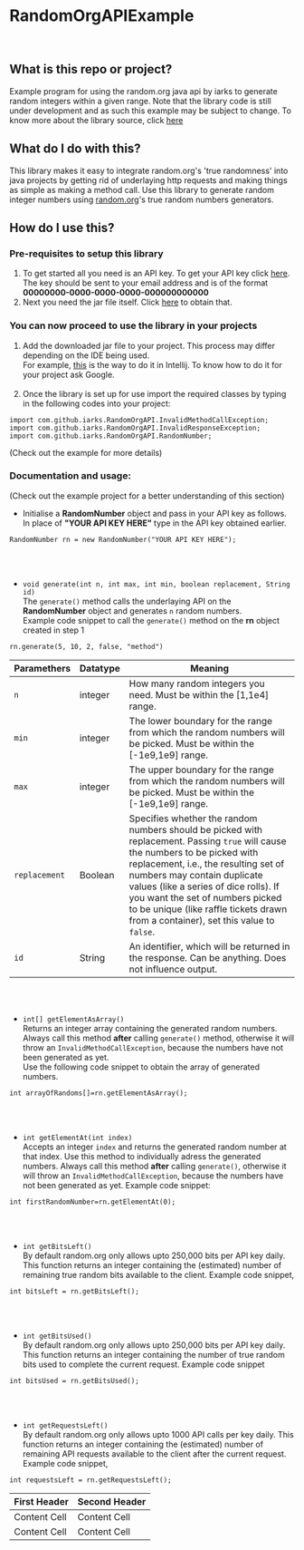 # RandomOrgAPIExample
<br>

## What is this repo or project?
Example program for using the random.org java api by iarks to generate random integers within a given range. Note that the library code is still under development and as such this example may be subject to change.
To know more about the library source, click [here](https://bitbucket.org/iarks/randomorgapi)

## What do I do with this?
This library makes it easy to integrate random.org's 'true randomness' into java projects by getting rid of underlaying http requests and making things as simple as making a method call. Use this library to generate random integer numbers using [random.org](https://www.random.org/)'s true random numbers generators.

## How do I use this?

### Pre-requisites to setup this library
1. To get started all you need is an API key. To get your API key click [here](https://api.random.org/api-keys/beta).<br>The key should be sent to your email address and is of the format **00000000-0000-0000-0000-000000000000**</br>
2. Next you need the jar file itself. Click [here](https://raw.githubusercontent.com/iarks/RandomOrgAPIExample/master/lib/RandomNumberGenerator.jar) to obtain that.

### You can now proceed to use the library in your projects
1. Add the downloaded jar file to your project. This process may differ depending on the IDE being used.<br>For example, [this](https://stackoverflow.com/questions/1051640/correct-way-to-add-external-jars-lib-jar-to-an-intellij-idea-project) is the way to do it in Intellij. To know how to do it for your project ask Google.
<br><br>
2. Once the library is set up for use import the required classes by typing in the following codes into your project:
```
import com.github.iarks.RandomOrgAPI.InvalidMethodCallException;
import com.github.iarks.RandomOrgAPI.InvalidResponseException;
import com.github.iarks.RandomOrgAPI.RandomNumber;
```
(Check out the example for more details)

### Documentation and usage:
(Check out the example project for a better understanding of this section)

* Initialise a **RandomNumber** object and pass in your API key as follows. In place of **"YOUR API KEY HERE"** type in the API key obtained earlier.
```
RandomNumber rn = new RandomNumber("YOUR API KEY HERE");
```
<br><br>

* `void generate(int n, int max, int min, boolean replacement, String id)`<br>
The `generate()` method calls the underlaying API on the **RandomNumber** object and generates `n` random numbers.<br>
Example code snippet to call the `generate()` method on the **rn** object created in step 1
```
rn.generate(5, 10, 2, false, "method")
```
| Paramethers | Datatype | Meaning |
|-----------|----------|---------|
| `n`           | integer  | How many random integers you need. Must be within the [1,1e4] range.|
| `min`         | integer  | The lower boundary for the range from which the random numbers will be picked. Must be within the [-1e9,1e9] range.|
| `max`         | integer  | The upper boundary for the range from which the random numbers will be picked. Must be within the [-1e9,1e9] range.|
| `replacement` | Boolean  | Specifies whether the random numbers should be picked with replacement. Passing `true` will cause the numbers to be picked with replacement, i.e., the resulting set of numbers may contain duplicate values (like a series of dice rolls). If you want the set of numbers picked to be unique (like raffle tickets drawn from a container), set this value to `false`.|
| `id`          | String   | An identifier, which will be returned in the response. Can be anything. Does not influence output.|                                                                                                                                                                                                                                                             |
<br><br>
* `int[] getElementAsArray()`<br>Returns an integer array containing the generated random numbers. Always call this method **after** calling `generate()` method, otherwise it will throw an `InvalidMethodCallException`, because the numbers have not been generated as yet.
<br>Use the following code snippet to obtain the array of generated numbers.
```
int arrayOfRandoms[]=rn.getElementAsArray();
```
<br><br>
* `int getElementAt(int index)`
<br>Accepts an integer `index` and returns the generated random number at that index. Use this method to individually adress the generated numbers. Always call this method **after** calling  `generate()`, otherwise it will throw an `InvalidMethodCallException`, because the numbers have not been generated as yet.
Example code snippet:
```
int firstRandomNumber=rn.getElementAt(0);
```
<br><br>
* `int getBitsLeft()`
<br>By default random.org only allows upto 250,000 bits per API key daily. This function returns an integer containing the (estimated) number of remaining true random bits available to the client.
Example code snippet,
```
int bitsLeft = rn.getBitsLeft();
```
<br><br>
* `int getBitsUsed()`
<br>By default random.org only allows upto 250,000 bits per API key daily. This function returns an integer containing the number of true random bits used to complete the current request.
Example code snippet
```
int bitsUsed = rn.getBitsUsed();
```
<br><br>
*  `int getRequestsLeft()`
<br>By default random.org only allows upto 1000 API calls per key daily. This function returns an integer containing the (estimated) number of remaining API requests available to the client after the current request.
Example code snippet,
```
int requestsLeft = rn.getRequestsLeft();
```
| First Header|Second Header|
| -------------| ------------- |
| Content Cell| Content Cell  |
| Content Cell| Content Cell  |
